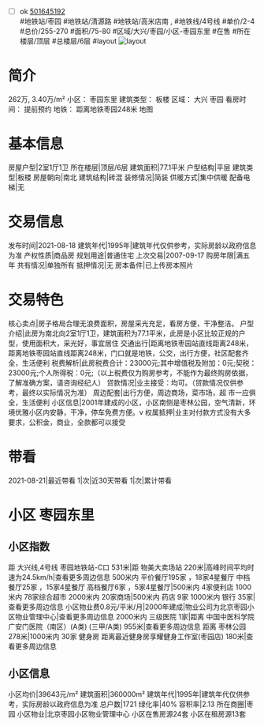 - [ ] ok [501645192](https://bj.5i5j.com/ershoufang/501645192.html)  
 #地铁站/枣园 #地铁站/清源路 #地铁站/高米店南 ,  #地铁线/4号线
#单价/2-4 #总价/255-270 #面积/75-80   #区域/大兴/枣园/小区-枣园东里 #在售 #所在楼层/顶层 #总楼层/6层 #layout 
![layout](http://image2a.5i5j.com/bdir/layout/d63ab07ffed84339931469a4ff7364d0.jpg_P5.jpg) 
# 简介 
 262万,  3.40万/m² 
小区： 枣园东里
建筑类型： 板楼
区域： 大兴 枣园
看房时间： 提前预约
地铁： 距离地铁枣园248米 地图
# 基本信息 
 房屋户型|2室1厅1卫
所在楼层|顶层/6层
建筑面积|77.1平米
户型结构|平层
建筑类型|板楼
房屋朝向|南北
建筑结构|砖混
装修情况|简装
供暖方式|集中供暖
配备电梯|无
# 交易信息 
 发布时间|2021-08-18
建筑年代|1995年|建筑年代仅供参考，实际房龄以政府信息为准
产权性质|商品房
规划用途|普通住宅
上次交易|2007-09-17
购房年限|满五年
共有情况|单独所有
抵押情况|无
房本备件|已上传房本照片
# 交易特色 
 核心卖点|房子格局合理无浪费面积，房屋采光充足，看房方便，干净整洁。
户型介绍|此房为南北向2室1厅1卫，建筑面积为77.1平米，此房是小区比较正规的户型，使用面积大，采光好，事宜居住
交通出行|距离地铁枣园站直线距离248米，距离地铁枣园站直线距离248米，门口就是地铁，公交，出行方便，社区配套齐全，生活便利
税费解析|此房税费合计：23000元;其中增值税及附加：0元;契税：23000元;个人所得税：0元;（以上税费仅为购房参考，不能作为最终购房依据，了解准确方案，请咨询经纪人）
贷款情况|业主接受：均可。（贷款情况仅供参考，最终以实际情况为准）
周边配套|出行方便，周边商场，菜市场，超 市一应俱全，生活便利
小区信息|2001年建成的小区，小区南侧是枣林公园，空气清新，环境优雅小区内安静，干净，停车免费方便。v
权属抵押|业主对付款方式没有大多要求，公积金，商业，全款都可以接受
# 带看 
 2021-08-21|最近带看	 1|次|近30天带看	 1|次|累计带看
# 小区 枣园东里
## 小区指数 
 距 大兴线,4号线 枣园地铁站-C口 531米|距 物美大卖场站 220米|高峰时间平均时速为24.5km/h|查看更多周边信息
500米内 平价餐厅195家 ，18家4星餐厅
中档餐厅25家 ，15家4星餐厅
高档餐厅6家 ，5家4星餐厅|500米内 4家便利店
1000米内 78家综合超市
2000米内 20家商场|500米内 药店 9家
1000米内 银行 35家|查看更多周边信息
小区物业费0.8元/平米/月|2000年建成|物业公司为北京枣园小区物业管理中心|查看更多周边信息
2000米内 三级医院 1家|距离 中国中医科学院广安门医院（南区）(A类) (三甲/A类) 955米|查看更多周边信息
距离 枣林公园 278米|1000米内 30家 健身房
距离最近健身房享耀健身工作室(枣园店) 180米|查看更多周边信息
## 小区信息 
 小区均价|39643元/m²
建筑面积|360000m²
建筑年代|1995年|建筑年代仅供参考，实际房龄以政府信息为准
总户数|1721
绿化率|40%
容积率|2.13
所在商圈|枣园
小区物业|北京枣园小区物业管理中心
小区在售房源24套
小区在租房源13套

